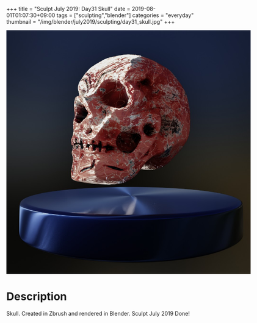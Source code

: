 +++
title = "Sculpt July 2019: Day31 Skull"
date = 2019-08-01T01:07:30+09:00
tags = ["sculpting","blender"]
categories = "everyday"
thumbnail = "/img/blender/july2019/sculpting/day31_skull.jpg"
+++

<div class="image">
<img src="/img/blender/july2019/sculpting/day31_skull.jpg" style="max-width: 640px;">

# Description
Skull. Created in Zbrush and rendered in Blender. Sculpt July 2019 Done!